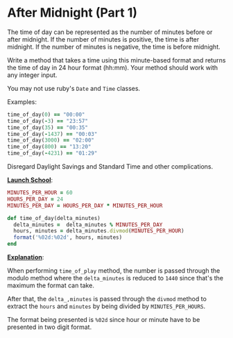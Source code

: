# After Midnight (Part 1)

The time of day can be represented as the number of minutes before or after midnight. If the number of minutes is positive, the time is after midnight. If the number of minutes is  negative, the time is before midnight.

Write a method that takes a time using this minute-based format and  returns the time of day in 24 hour format (hh:mm). Your method should  work with any integer input.

You may not use ruby's `Date` and `Time` classes.

Examples:

```ruby
time_of_day(0) == "00:00"
time_of_day(-3) == "23:57"
time_of_day(35) == "00:35"
time_of_day(-1437) == "00:03"
time_of_day(3000) == "02:00"
time_of_day(800) == "13:20"
time_of_day(-4231) == "01:29"
```

Disregard Daylight Savings and Standard Time and other complications.

<ins>**Launch School**</ins>:

```ruby
MINUTES_PER_HOUR = 60
HOURS_PER_DAY = 24
MINUTES_PER_DAY = HOURS_PER_DAY * MINUTES_PER_HOUR

def time_of_day(delta_minutes)
  delta_minutes =  delta_minutes % MINUTES_PER_DAY
  hours, minutes = delta_minutes.divmod(MINUTES_PER_HOUR)
  format('%02d:%02d', hours, minutes)
end
```

<ins>**Explanation**</ins>:

When performing `time_of_play` method, the number is passed through the modulo method where the `delta_minutes` is reduced to `1440` since that's the maximum the format can take. 

After that, the `delta_,minutes` is passed through the `divmod` method to extract the `hours` and `minutes` by being divided by `MINUTES_PER_HOURS`. 

The format being presented is `%02d` since hour or minute have to be presented in two digit format.  